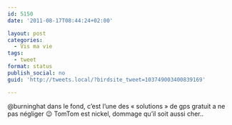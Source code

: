 ```yaml
---
id: 5150
date: '2011-08-17T08:44:24+02:00'

layout: post
categories:
  - Vis ma vie
tags:
  - tweet
format: status
publish_social: no
guid: 'http://tweets.local/?birdsite_tweet=103749003400839169'

---
```


@burninghat dans le fond, c’est l’une des « solutions » de gps gratuit a ne pas négliger 😉 TomTom est nickel, dommage qu’il soit aussi cher..